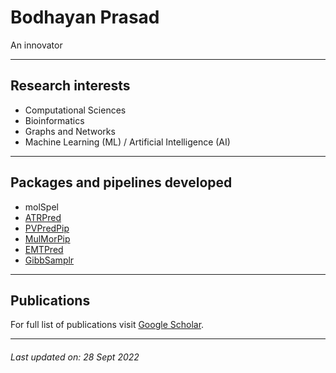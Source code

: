 # Bodhayan Prasad
An innovator

***

## Research interests
* Computational Sciences
* Bioinformatics
* Graphs and Networks
* Machine Learning (ML) / Artificial Intelligence (AI)

* * *

## Packages and pipelines developed
* molSpel
* [ATRPred](https://github.com/ShuklaLab/ATRPred)
* [PVPredPip](https://github.com/ShuklaLab/PVPredPip)
* [MulMorPip](https://github.com/ShuklaLab/MulMorPip)
* [EMTPred](https://github.com/ShuklaLab/EMTPred)
* [GibbSamplr](https://github.com/ShuklaLab/gibbSmplr)

* * *
## Publications
For full list of publications visit [Google Scholar](https://scholar.google.com/citations?user=2lOFHzwAAAAJ).

* * *

###### _Last updated on: 28 Sept 2022_
